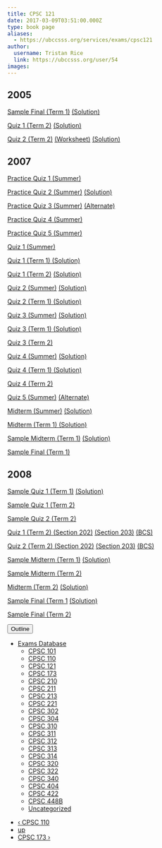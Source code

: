 ```yaml
---
title: CPSC 121 
date: 2017-03-09T03:51:00.000Z
type: book page
aliases:
  - https://ubccsss.org/services/exams/cpsc121
author:
  username: Tristan Rice
  link: https://ubccsss.org/user/54
images:
---
```


<div class="field field-name-body field-type-text-with-summary field-label-hidden"><div class="field-items"><div class="field-item even"><h2>2005</h2>

<p><a href="/files/exams/2005/cs121-2005-t1-sample-final.pdf">Sample Final (Term 1)</a> <a href="/files/exams/2005/cs121-2005-t1-sample-final-solution.pdf">(Solution)</a></p>

<p><a href="/files/exams/2005/cs121-2005-t2-quiz1.pdf">Quiz 1 (Term 2)</a> <a href="/files/exams/2005/cs121-2005-t2-quiz1-solution.pdf">(Solution)</a></p>

<p><a href="/files/exams/2005/cs121-2005-t2-quiz2.pdf">Quiz 2 (Term 2)</a> <a href="/files/exams/2005/cs121-2005-t2-quiz2-worksheet.pdf">(Worksheet)</a> <a href="/files/exams/2005/cs121-2005-t2-quiz2-solution.pdf">(Solution)</a></p>

<h2>2007</h2>

<p><a href="/files/exams/2007/cs121-2007-s-practice-quiz1.pdf">Practice Quiz 1 (Summer)</a></p>

<p><a href="/files/exams/2007/cs121-2007-s-practice-quiz2.pdf">Practice Quiz 2 (Summer)</a> <a href="/files/exams/2007/cs121-2007-s-practice-quiz2-solution.pdf">(Solution)</a></p>

<p><a href="/files/exams/2007/cs121-2007-s-practice-quiz3.pdf">Practice Quiz 3 (Summer)</a> <a href="/files/exams/2007/cs121-2007-s-practice-quiz3b.pdf">(Alternate)</a></p>

<p><a href="/files/exams/2007/cs121-2007-s-practice-quiz4.pdf">Practice Quiz 4 (Summer)</a></p>

<p><a href="/files/exams/2007/cs121-2007-s-practice-quiz5.pdf">Practice Quiz 5 (Summer)</a></p>

<p><a href="/files/exams/2007/cs121-2007-s-quiz1.pdf">Quiz 1 (Summer)</a></p>

<p><a href="/files/exams/2007/cs121-2007-t1-quiz1-solution.pdf">Quiz 1 (Term 1) (Solution)</a></p>

<p><a href="/files/exams/2007/cs121-2007-t2-quiz1.pdf">Quiz 1 (Term 2)</a> <a href="/files/exams/2007/cs121-2007-t2-quiz1-solution.pdf">(Solution)</a></p>

<p><a href="/files/exams/2007/cs121-2007-s-quiz2.pdf">Quiz 2 (Summer)</a> <a href="/files/exams/2007/cs121-2007-s-quiz2-solution.pdf">(Solution)</a></p>

<p><a href="/files/exams/2007/cs121-2007-t1-quiz2-solution.pdf">Quiz 2 (Term 1) (Solution)</a></p>

<p><a href="/files/exams/2007/cs121-2007-s-quiz3.pdf">Quiz 3 (Summer)</a> <a href="/files/exams/2007/cs121-2007-s-quiz3-solution.pdf">(Solution)</a></p>

<p><a href="/files/exams/2007/cs121-2007-t1-quiz3-solution.pdf">Quiz 3 (Term 1) (Solution)</a></p>

<p><a href="/files/exams/2007/cs121-2007-t2-quiz3.pdf">Quiz 3 (Term 2)</a></p>

<p><a href="/files/exams/2007/cs121-2007-s-quiz4.pdf">Quiz 4 (Summer)</a> <a href="/files/exams/2007/cs121-2007-s-quiz4-solution.pdf">(Solution)</a></p>

<p><a href="/files/exams/2007/cs121-2007-t1-quiz4-solution.pdf">Quiz 4 (Term 1) (Solution)</a></p>

<p><a href="/files/exams/2007/cs121-2007-t2-quiz4.pdf">Quiz 4 (Term 2)</a></p>

<p><a href="/files/exams/2007/cs121-2007-s-quiz5.pdf">Quiz 5 (Summer)</a> <a href="/files/exams/2007/cs121-2007-s-quiz5b.pdf">(Alternate)</a></p>

<p><a href="/files/exams/2007/cs121-2007-s-midterm.pdf">Midterm (Summer)</a> <a href="/files/exams/2007/cs121-2007-s-midterm-solution.pdf">(Solution)</a></p>

<p><a href="/files/exams/2007/cs121-2007-t1-midterm-solution.pdf">Midterm (Term 1) (Solution)</a></p>

<p><a href="/files/exams/2007/cs121-2007-t1-sample-midterm.pdf">Sample Midterm (Term 1)</a> <a href="/files/exams/2007/cs121-2007-t1-sample-midterm-solution.pdf">(Solution)</a></p>

<p><a href="/files/exams/2007/cs121-2007-t1-sample-final.pdf">Sample Final (Term 1)</a></p>

<h2>2008</h2>

<p><a href="/files/exams/2008/cs121-2008-t1-sample-quiz1.pdf">Sample Quiz 1 (Term 1)</a> <a href="/files/exams/2008/cs121-2008-t1-sample-quiz1-solution.pdf">(Solution)</a></p>

<p><a href="/files/exams/2008/cs121-2008-t2-sample-quiz1.pdf">Sample Quiz 1 (Term 2)</a></p>

<p><a href="/files/exams/2008/cs121-2008-t2-sample-quiz2.pdf">Sample Quiz 2 (Term 2)</a></p>

<p><a href="/files/exams/2008/cs121-2008-t2-quiz1a.pdf">Quiz 1 (Term 2) (Section 202)</a> <a href="/files/exams/2008/cs121-2008-t2-quiz1b.pdf">(Section 203)</a> <a href="/files/exams/2008/cs121-2008-t2-quiz1c.pdf">(BCS)</a></p>

<p><a href="/files/exams/2008/cs121-2008-t2-quiz2a.pdf">Quiz 2 (Term 2) (Section 202)</a> <a href="/files/exams/2008/cs121-2008-t2-quiz2b.pdf">(Section 203)</a> <a href="/files/exams/2008/cs121-2008-t2-quiz2c.pdf">(BCS)</a></p>

<p><a href="/files/exams/2008/cs121-2008-t1-sample-midterm.pdf">Sample Midterm (Term 1)</a> <a href="/files/exams/2008/cs121-2008-t1-sample-midterm-solution.pdf">(Solution)</a></p>

<p><a href="/files/exams/2008/cs121-2008-t2-sample-midterm.pdf">Sample Midterm (Term 2)</a></p>

<p><a href="/files/exams/2008/cs121-2008-t2-midterm.pdf">Midterm (Term 2)</a> <a href="/files/exams/2008/cs121-2008-t2-midterm-solution.pdf">(Solution)</a></p>

<p><a href="/files/exams/2008/cs121-2008-t1-sample-final.pdf">Sample Final (Term 1</a> <a href="/files/exams/2008/cs121-2008-t1-sample-final-solution.pdf">(Solution)</a></p>

<p><a href="/files/exams/2008/cs121-2008-t2-sample-final.pdf">Sample Final (Term 2)</a></p>
</div></div></div>  <div id="book-navigation-1440" class="book-navigation">
    <div class="book-toc btn-group pull-right">  <button type="button" class="btn btn-link dropdown-toggle" data-toggle="dropdown"><span class="icon glyphicon glyphicon-list" aria-hidden="true"></span> Outline <span class="caret"></span></button><ul class="dropdown-menu" role="menu"><li class="first last expanded" role="presentation"><a href="/services/exams">Exams Database</a><ul class="dropdown-menu" role="menu"><li class="first leaf" role="presentation"><a href="/services/exams/cpsc101">CPSC 101</a></li>
<li class="leaf" role="presentation"><a href="/services/exams/cpsc110">CPSC 110</a></li>
<li class="leaf active" role="presentation"><a href="/services/exams/cpsc121" class="active">CPSC 121</a></li>
<li class="leaf" role="presentation"><a href="/services/exams/cpsc173">CPSC 173</a></li>
<li class="leaf" role="presentation"><a href="/services/exams/cpsc210">CPSC 210</a></li>
<li class="leaf" role="presentation"><a href="/services/exams/cpsc211">CPSC 211</a></li>
<li class="leaf" role="presentation"><a href="/services/exams/cpsc213">CPSC 213</a></li>
<li class="leaf" role="presentation"><a href="/services/exams/cpsc221">CPSC 221</a></li>
<li class="leaf" role="presentation"><a href="/services/exams/cpsc302">CPSC 302</a></li>
<li class="leaf" role="presentation"><a href="/services/exams/cpsc304">CPSC 304</a></li>
<li class="leaf" role="presentation"><a href="/services/exams/cpsc310">CPSC 310</a></li>
<li class="leaf" role="presentation"><a href="/services/exams/cpsc311">CPSC 311 </a></li>
<li class="leaf" role="presentation"><a href="/services/exams/cpsc312">CPSC 312</a></li>
<li class="leaf" role="presentation"><a href="/services/exams/cpsc313">CPSC 313</a></li>
<li class="leaf" role="presentation"><a href="/services/exams/cpsc314">CPSC 314</a></li>
<li class="leaf" role="presentation"><a href="/services/exams/cpsc320">CPSC 320</a></li>
<li class="leaf" role="presentation"><a href="/services/exams/cpsc322">CPSC 322</a></li>
<li class="leaf" role="presentation"><a href="/services/exams/cpsc340">CPSC 340</a></li>
<li class="leaf" role="presentation"><a href="/services/exams/cpsc404">CPSC 404</a></li>
<li class="leaf" role="presentation"><a href="/services/exams/cpsc422">CPSC 422</a></li>
<li class="leaf" role="presentation"><a href="/services/exams/cpsc448B">CPSC 448B</a></li>
<li class="last leaf" role="presentation"><a href="/node/1455">Uncategorized</a></li>
</ul></li>
</ul></div>
        <ul class="pager clearfix">
              <li class="previous"><a href="/services/exams/cpsc110" class="page-previous" title="Go to previous page">&#x2039; CPSC 110</a></li>
                    <li><a href="/services/exams" class="page-up" title="Go to parent page">up</a></li>
                    <li class="next"><a href="/services/exams/cpsc173" class="page-next" title="Go to next page">CPSC 173 &#x203A;</a></li>
          </ul>
    
  </div>
    <footer>
          </footer>